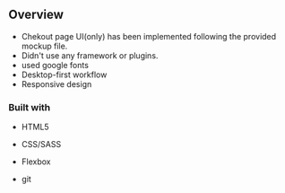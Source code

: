 ## Overview

- Chekout page UI(only) has been implemented following the provided mockup file.
- Didn't use any framework or plugins. 
- used google fonts
- Desktop-first workflow
- Responsive design


### Built with

- HTML5 
- CSS/SASS
- Flexbox

- git